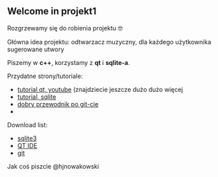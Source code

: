 ## Welcome in projekt1

Rozgrzewamy się do robienia projektu 🤓

Główna idea projektu: odtwarzacz muzyczny, dla każdego użytkownika sugerowane utwory

Piszemy w **c++**, korzystamy z **qt** i **sqlite-a**.

Przydatne strony/tutoriale:
* [tutorial qt, youtube](https://www.youtube.com/playlist?list=PLS1QulWo1RIZiBcTr5urECberTITj7gjA) (znajdziecie jeszcze dużo dużo więcej 
* [tutorial, sqlite](https://www.tutorialspoint.com/sqlite/index.htm)
* [dobry przewodnik po git-cie](http://rogerdudler.github.io/git-guide/index.pl.html)
* []()


  
Download list:
* [sqlite3](https://sqlite.org/download.html)
* [QT IDE](https://www.qt.io/download-open-source/?__hssc=152220518.2.1491851308247&__hstc=152220518.d659e36e51836f27c54dafacd652b2b8.1490452226435.1491735289943.1491851308247.9&__hsfp=2254599158&hsCtaTracking=f977210e-de67-475f-a32b-65cec207fd03%7Cd62710cd-e1db-46aa-8d4d-2f1c1ffdacea#section-2)
* [git](https://git-scm.com/download/win)

Jak coś piszcie @hjnowakowski
